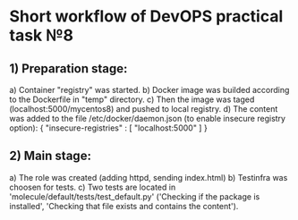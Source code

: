 # Short workflow of DevOPS practical task №8
## 1) Preparation stage:
 a) Container "registry" was started.
 b) Docker image was builded according to the Dockerfile in "temp" directory.
 c) Then the image was taged (localhost:5000/mycentos8) and pushed to local registry.
 d) The content was added to the file /etc/docker/daemon.json (to enable insecure registry option): { "insecure-registries" : [ "localhost:5000" ] }

## 2) Main stage:
 a) The role was created (adding httpd, sending index.html)
 b) Testinfra was choosen for tests.
 c) Two tests are located in 'molecule/default/tests/test_default.py' ('Checking if the package is installed', 'Checking that file exists and contains the content').
